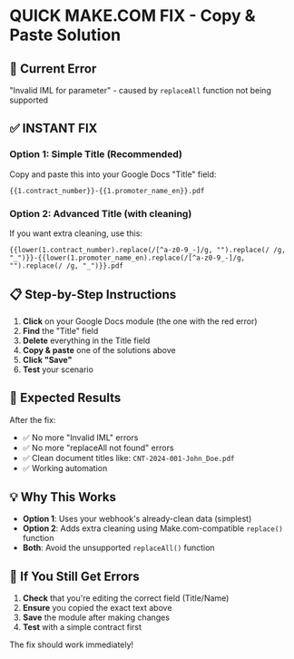 # QUICK MAKE.COM FIX - Copy & Paste Solution

## 🚨 **Current Error**

"Invalid IML for parameter" - caused by `replaceAll` function not being supported

## ✅ **INSTANT FIX**

### **Option 1: Simple Title (Recommended)**

Copy and paste this into your Google Docs "Title" field:

```
{{1.contract_number}}-{{1.promoter_name_en}}.pdf
```

### **Option 2: Advanced Title (with cleaning)**

If you want extra cleaning, use this:

```
{{lower(1.contract_number).replace(/[^a-z0-9_-]/g, "").replace(/ /g, "_")}}-{{lower(1.promoter_name_en).replace(/[^a-z0-9_-]/g, "").replace(/ /g, "_")}}.pdf
```

## 📋 **Step-by-Step Instructions**

1. **Click** on your Google Docs module (the one with the red error)
2. **Find** the "Title" field
3. **Delete** everything in the Title field
4. **Copy & paste** one of the solutions above
5. **Click "Save"**
6. **Test** your scenario

## 🧪 **Expected Results**

After the fix:

- ✅ No more "Invalid IML" errors
- ✅ No more "replaceAll not found" errors
- ✅ Clean document titles like: `CNT-2024-001-John_Doe.pdf`
- ✅ Working automation

## 💡 **Why This Works**

- **Option 1**: Uses your webhook's already-clean data (simplest)
- **Option 2**: Adds extra cleaning using Make.com-compatible `replace()` function
- **Both**: Avoid the unsupported `replaceAll()` function

## 🔧 **If You Still Get Errors**

1. **Check** that you're editing the correct field (Title/Name)
2. **Ensure** you copied the exact text above
3. **Save** the module after making changes
4. **Test** with a simple contract first

The fix should work immediately!
